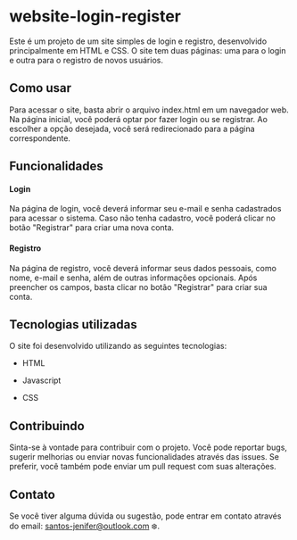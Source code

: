 # website-login-register
Este é um projeto de um site simples de login e registro, desenvolvido principalmente em HTML e CSS. O site tem duas páginas: uma para o login e outra para o registro de novos usuários.

## Como usar
Para acessar o site, basta abrir o arquivo index.html em um navegador web. Na página inicial, você poderá optar por fazer login ou se registrar. Ao escolher a opção desejada, você será redirecionado para a página correspondente.

## Funcionalidades
#### Login
Na página de login, você deverá informar seu e-mail e senha cadastrados para acessar o sistema. Caso não tenha cadastro, você poderá clicar no botão "Registrar" para criar uma nova conta.

#### Registro
Na página de registro, você deverá informar seus dados pessoais, como nome, e-mail e senha, além de outras informações opcionais. Após preencher os campos, basta clicar no botão "Registrar" para criar sua conta.

## Tecnologias utilizadas
O site foi desenvolvido utilizando as seguintes tecnologias:

- HTML
* Javascript
+ CSS

## Contribuindo
Sinta-se à vontade para contribuir com o projeto. Você pode reportar bugs, sugerir melhorias ou enviar novas funcionalidades através das issues. Se preferir, você também pode enviar um pull request com suas alterações.

## Contato
Se você tiver alguma dúvida ou sugestão, pode entrar em contato através do email: santos-jenifer@outlook.com :snowflake:.
